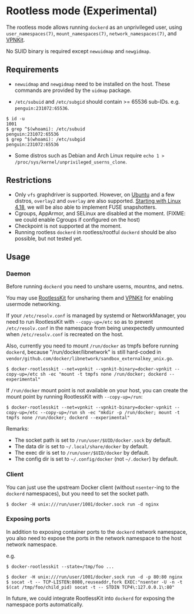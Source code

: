# Rootless mode (Experimental)

The rootless mode allows running `dockerd` as an unprivileged user, using `user_namespaces(7)`, `mount_namespaces(7)`, `network_namespaces(7)`, and [VPNKit](https://github.com/moby/vpnkit).

No SUID binary is required except `newuidmap` and `newgidmap`.

## Requirements
* `newuidmap` and `newgidmap` need to be installed on the host. These commands are provided by the `uidmap` package.

* `/etc/subuid` and `/etc/subgid` should contain >= 65536 sub-IDs. e.g. `penguin:231072:65536`.

```console
$ id -u
1001
$ grep ^$(whoami): /etc/subuid
penguin:231072:65536
$ grep ^$(whoami): /etc/subgid
penguin:231072:65536
```

* Some distros such as Debian and Arch Linux require `echo 1 > /proc/sys/kernel/unprivileged_userns_clone`.

## Restrictions

* Only `vfs` graphdriver is supported. However, on [Ubuntu](http://kernel.ubuntu.com/git/ubuntu/ubuntu-artful.git/commit/fs/overlayfs?h=Ubuntu-4.13.0-25.29&id=0a414bdc3d01f3b61ed86cfe3ce8b63a9240eba7) and a few distros, `overlay2` and `overlay` are also supported. [Starting with Linux 4.18](https://www.phoronix.com/scan.php?page=news_item&px=Linux-4.18-FUSE), we will be also able to implement FUSE snapshotters.
* Cgroups, AppArmor, and SELinux are disabled at the moment. (FIXME: we could enable Cgroups if configured on the host)
* Checkpoint is not supported at the moment.
* Running rootless `dockerd` in rootless/rootful `dockerd` should be also possible, but not tested yet.

## Usage

### Daemon
Before running `dockerd` you need to unshare userns, mountns, and netns.

You may use [RootlessKit](https://github.com/AkihiroSuda/rootlesskit) for unsharing them and [VPNKit](https://github.com/moby/vpnkit) for enabling usermode networking.

If your `/etc/resolv.conf` is managed by systemd or NetworkManager, you need to run RootlessKit with `--copy-up=/etc` so as to prevent `/etc/resolv.conf` in the namespace from being unexpectedly unmounted when `/etc/resolv.conf` is recreated on the host.

Also, currently you need to mount `/run/docker` as tmpfs before running `dockerd`, because "/run/docker/libnetwork" is still hard-coded in `vendor/github.com/docker/libnetwork/sandbox_externalkey_unix.go`.

```
$ docker-rootlesskit --net=vpnkit --vpnkit-binary=docker-vpnkit --copy-up=/etc sh -ec "mount -t tmpfs none /run/docker; dockerd --experimental"
```

If `/run/docker` mount point is not available on your host, you can create the mount point by running RootlessKit with `--copy-up=/run`:

```console
$ docker-rootlesskit --net=vpnkit --vpnkit-binary=docker-vpnkit --copy-up=/etc --copy-up=/run sh -ec "mkdir -p /run/docker; mount -t tmpfs none /run/docker; dockerd --experimental"
```

Remarks:
* The socket path is set to `/run/user/$UID/docker.sock` by default.
* The data dir is set to `~/.local/share/docker` by default.
* The exec dir is set to `/run/user/$UID/docker` by default.
* The config dir is set to `~/.config/docker` (not `~/.docker`) by default.

### Client

You can just use the upstream Docker client (without `nsenter`-ing to the `dockerd` namespaces), but you need to set the socket path.

```console
$ docker -H unix:///run/user/1001/docker.sock run -d nginx
```

### Exposing ports

In addition to exposing container ports to the `dockerd` network namespace, you also need to expose the ports in the network namespace to the host network namespace.

e.g.
```console
$ docker-rootlesskit --state=/tmp/foo ...
```

```console
$ docker -H unix:///run/user/1001/docker.sock run -d -p 80:80 nginx
$ socat -t -- TCP-LISTEN:8080,reuseaddr,fork EXEC:"nsenter -U -n -t $(cat /tmp/foo/child_pid) socat -t -- STDIN TCP4\:127.0.0.1\:80"
```

In future, we could integrate RootlessKit into `dockerd` for exposing the namespace ports automatically.
